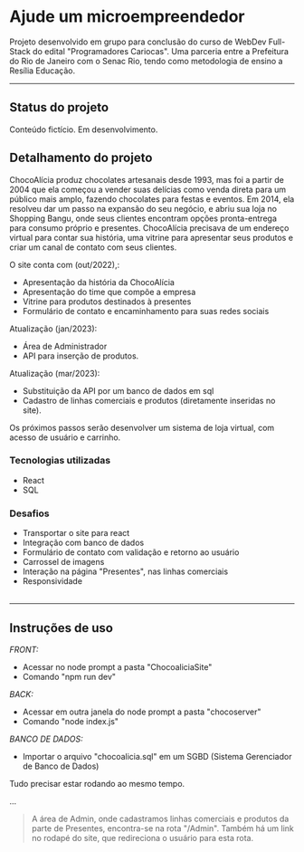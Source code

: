 # **Ajude um microempreendedor**

Projeto desenvolvido em grupo para conclusão do curso de WebDev Full-Stack do edital "Programadores Cariocas". Uma parceria entre a Prefeitura do Rio de Janeiro com o Senac Rio, tendo como metodologia de ensino a Resília Educação.

---

## **Status do projeto**

Conteúdo fictício.
Em desenvolvimento.

## **Detalhamento do projeto**

ChocoAlícia produz chocolates artesanais desde 1993, mas foi a partir de 2004 que ela começou a vender suas delícias como venda direta para um público mais amplo, fazendo chocolates para festas e eventos. Em 2014, ela resolveu dar um passo na expansão do seu negócio, e abriu sua loja no Shopping Bangu, onde seus clientes encontram opções pronta-entrega para consumo próprio e presentes.
ChocoAlícia precisava de um endereço virtual para contar sua história, uma vitrine para apresentar seus produtos e criar um canal de contato com seus clientes.

O site conta com (out/2022),:
- Apresentação da história da ChocoAlícia
- Apresentação do time que compõe a empresa
- Vitrine para produtos destinados à presentes
- Formulário de contato e encaminhamento para suas redes sociais

Atualização (jan/2023):
- Área de Administrador
- API para inserção de produtos.

Atualização (mar/2023):
- Substituição da API por um banco de dados em sql
- Cadastro de linhas comerciais e produtos (diretamente inseridas no site).

Os próximos passos serão desenvolver um sistema de loja virtual, com acesso de usuário e carrinho. 

### **Tecnologias utilizadas**
- React
- SQL

### **Desafios**
- Transportar o site para react
- Integração com banco de dados
- Formulário de contato com validação e retorno ao usuário
- Carrossel de imagens
- Interação na página "Presentes", nas linhas comerciais
- Responsividade
<br><br>

---

## **Instruções de uso**

*FRONT:*
- Acessar no node prompt a pasta "ChocoaliciaSite"
- Comando "npm run dev"

*BACK:*
- Acessar em outra janela do node prompt a pasta "chocoserver"
- Comando "node index.js"

*BANCO DE DADOS:*
- Importar o arquivo "chocoalicia.sql" em um SGBD (Sistema Gerenciador de Banco de Dados)

Tudo precisar estar rodando ao mesmo tempo.

...
> A área de Admin, onde cadastramos linhas comerciais e produtos da parte de Presentes, encontra-se na rota "/Admin". 
> Também há um link no rodapé do site, que redireciona o usuário para esta rota.